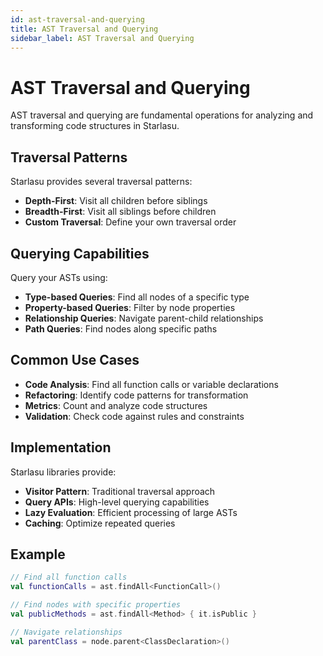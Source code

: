 ```yaml
---
id: ast-traversal-and-querying
title: AST Traversal and Querying
sidebar_label: AST Traversal and Querying
---
```


# AST Traversal and Querying

AST traversal and querying are fundamental operations for analyzing and transforming code structures in Starlasu.

## Traversal Patterns

Starlasu provides several traversal patterns:

- **Depth-First**: Visit all children before siblings
- **Breadth-First**: Visit all siblings before children
- **Custom Traversal**: Define your own traversal order

## Querying Capabilities

Query your ASTs using:

- **Type-based Queries**: Find all nodes of a specific type
- **Property-based Queries**: Filter by node properties
- **Relationship Queries**: Navigate parent-child relationships
- **Path Queries**: Find nodes along specific paths

## Common Use Cases

- **Code Analysis**: Find all function calls or variable declarations
- **Refactoring**: Identify code patterns for transformation
- **Metrics**: Count and analyze code structures
- **Validation**: Check code against rules and constraints

## Implementation

Starlasu libraries provide:

- **Visitor Pattern**: Traditional traversal approach
- **Query APIs**: High-level querying capabilities
- **Lazy Evaluation**: Efficient processing of large ASTs
- **Caching**: Optimize repeated queries

## Example

```kotlin
// Find all function calls
val functionCalls = ast.findAll<FunctionCall>()

// Find nodes with specific properties
val publicMethods = ast.findAll<Method> { it.isPublic }

// Navigate relationships
val parentClass = node.parent<ClassDeclaration>()
``` 